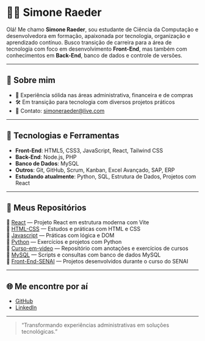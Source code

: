 # 👩‍💻 Simone Raeder

Olá! Me chamo **Simone Raeder**, sou estudante de Ciência da Computação e desenvolvedora em formação, apaixonada por tecnologia, organização e aprendizado contínuo. Busco transição de carreira para a área de tecnologia com foco em desenvolvimento **Front-End**, mas também com conhecimentos em **Back-End**, banco de dados e controle de versões.

---

## 🧠 Sobre mim

- 💼 Experiência sólida nas áreas administrativa, financeira e de compras
- 🛠️ Em transição para tecnologia com diversos projetos práticos
- 💬 Contato: [simoneraeder@live.com](mailto:simoneraeder@live.com)

---

## 🚀 Tecnologias e Ferramentas

- **Front-End**: HTML5, CSS3, JavaScript, React, Tailwind CSS  
- **Back-End**: Node.js, PHP  
- **Banco de Dados**: MySQL  
- **Outros**: Git, GitHub, Scrum, Kanban, Excel Avançado, SAP, ERP  
- **Estudando atualmente**: Python, SQL, Estrutura de Dados, Projetos com React

---

## 📁 Meus Repositórios

🔹 [React](https://github.com/simoneraeder/React) — Projeto React em estrutura moderna com Vite  
🔹 [HTML-CSS](https://github.com/simoneraeder/HTML-CSS) — Estudos e práticas com HTML e CSS  
🔹 [Javascript](https://github.com/simoneraeder/Javascript) — Práticas com lógica e DOM  
🔹 [Python](https://github.com/simoneraeder/Python) — Exercícios e projetos com Python  
🔹 [Curso-em-video](https://github.com/simoneraeder/Curso-em-video) — Repositório com anotações e exercícios de cursos  
🔹 [MySQL](https://github.com/simoneraeder/MySQL) — Scripts e consultas com banco de dados MySQL  
🔹 [Front-End-SENAI](https://github.com/simoneraeder/Front-End-SENAI) — Projetos desenvolvidos durante o curso do SENAI

---

## 🌐 Me encontre por aí

- [GitHub](https://github.com/simoneraeder)
- [LinkedIn](https://www.linkedin.com/in/simone-raeder-5a77b21b7)

---

> “Transformando experiências administrativas em soluções tecnológicas.”
